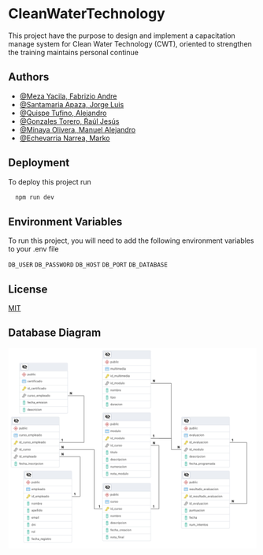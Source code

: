 
# CleanWaterTechnology

This project have the purpose to design and implement a capacitation manage system for Clean Water Technology (CWT), oriented to strengthen the training maintains personal continue


## Authors

- [@Meza Yacila, Fabrizio Andre]()
- [@Santamaria Apaza, Jorge Luis]()
- [@Quispe Tufino, Alejandro]()
- [@Gonzales Torero, Raúl Jesús]()
- [@Minaya Olivera, Manuel Alejandro]()
- [@Echevarria  Narrea, Marko]()


## Deployment

To deploy this project run

```bash
  npm run dev
```


## Environment Variables

To run this project, you will need to add the following environment variables to your .env file

`DB_USER`
`DB_PASSWORD`
`DB_HOST`
`DB_PORT`
`DB_DATABASE`
## License

[MIT](https://choosealicense.com/licenses/mit/)


## Database Diagram

![ERD Diagram](database/db_postgresql.png)

